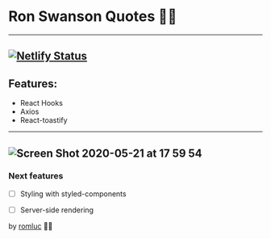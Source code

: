 # Ron Swanson Quotes 👨🏻

---

## [![Netlify Status](https://api.netlify.com/api/v1/badges/392be867-6020-49e8-8670-9154a760f9d0/deploy-status)](https://app.netlify.com/sites/ronswansonquotes/deploys)

## Features:

- React Hooks
- Axios
- React-toastify

---

## ![Screen Shot 2020-05-21 at 17 59 54](https://user-images.githubusercontent.com/44209758/82606135-f9fc2700-9b8c-11ea-8832-27f5afd2c49e.png)

### Next features

- [ ] Styling with styled-components
- [ ] Server-side rendering


by [romluc](https://github.com/romluc) 👋🏻
